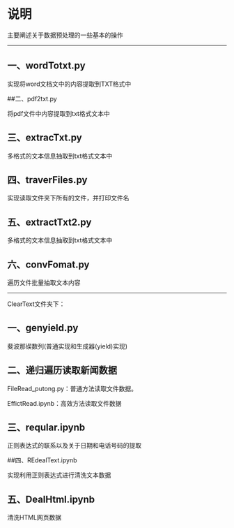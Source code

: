 # 说明

主要阐述关于数据预处理的一些基本的操作

---

## 一、wordTotxt.py

实现将word文档文中的内容提取到TXT格式中

##二、pdf2txt.py

将pdf文件中内容提取到txt格式文本中

## 三、extracTxt.py

多格式的文本信息抽取到txt格式文本中

## 四、traverFiles.py

实现读取文件夹下所有的文件，并打印文件名

## 五、extractTxt2.py

多格式的文本信息抽取到txt格式文本中

## 六、convFomat.py

遍历文件批量抽取文本内容

---

ClearText文件夹下：

## 一、genyield.py

斐波那锲数列(普通实现和生成器(yield)实现)

## 二、递归遍历读取新闻数据

FileRead_putong.py：普通方法读取文件数据。

EffictRead.ipynb：高效方法读取文件数据

## 三、reqular.ipynb

正则表达式的联系以及关于日期和电话号码的提取

##四、REdealText.ipynb

实现利用正则表达式进行清洗文本数据

## 五、DealHtml.ipynb

清洗HTML网页数据

